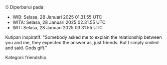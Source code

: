 ⏰ Diperbarui pada:
- WIB: Selasa, 28 Januari 2025 01.31.55 UTC
- WITA: Selasa, 28 Januari 2025 02.31.55 UTC
- WIT: Selasa, 28 Januari 2025 03.31.55 UTC

Kutipan Inspiratif:
"Somebody asked me to explain the relationship between you and me, they expected the answer as, just friends. But I simply smiled and said. Gods gift."


Kategori: friendship

